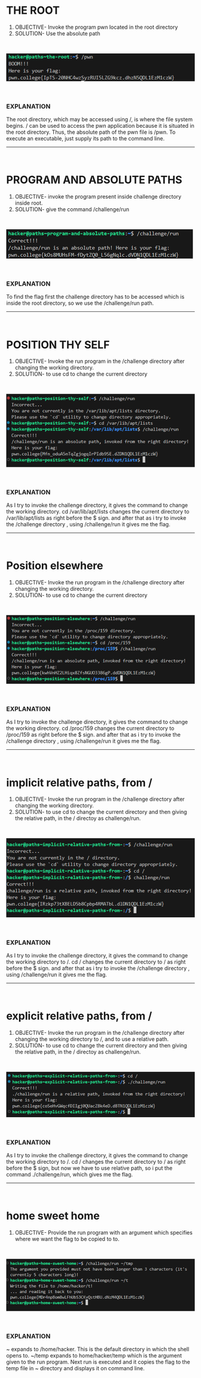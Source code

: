 # THE ROOT

1) OBJECTIVE- Invoke the program pwn located in the root directory
2) SOLUTION- Use the absolute path

&nbsp;

![command line screenshot!](snapshots\sc1.png)

&nbsp;

### EXPLANATION
The root directory, which may be accessed using /, is where the file system begins. / can be used to access the pwn application because it is situated in the root directory. Thus, the absolute path of the pwn file is /pwn. To execute an executable, just supply its path to the command line.

---
&nbsp;

# PROGRAM AND ABSOLUTE PATHS
1) OBJECTIVE- invoke the program present inside challenge directory inside root.
2) SOLUTION- give the command /challenge/run

&nbsp;

![](snapshots\sc2.png)

&nbsp;

### EXPLANATION
To find the flag first the challenge directory has to be accessed which is inside the root directory, so we use the /challenge/run path.

---
&nbsp;

# POSITION THY SELF
1) OBJECTIVE- Invoke the run program in the /challenge directory after changing the working directory.
2) SOLUTION- to use cd to change the current directory

&nbsp;

![](snapshots\sc3.png)

&nbsp;
### EXPLANATION
As I try to invoke the challenge directory, it gives the command to change the working directory. cd /var/lib/apt/lists changes the current directory to /var/lib/apt/lists as right before the $ sign. and after that as i try to invoke the /challenge directory , using /challenge/run it gives me the flag.

---
&nbsp;

# Position elsewhere
1) OBJECTIVE- Invoke the run program in the /challenge directory after changing the working directory.
2) SOLUTION- to use cd to change the current directory

&nbsp;

![](snapshots\sc4.png)

&nbsp;
### EXPLANATION
As I try to invoke the challenge directory, it gives the command to change the working directory. cd /proc/159 changes the current directory to /proc/159 as right before the $ sign. and after that as i try to invoke the /challenge directory , using /challenge/run it gives me the flag.

---
&nbsp;

# implicit relative paths, from /
1) OBJECTIVE- Invoke the run program in the /challenge directory after changing the working directory.
2) SOLUTION- to use cd to change the current directory
and then giving the relative path, in the / directoy as challenge/run.

&nbsp;

![](snapshots\sc5.png)

&nbsp;
### EXPLANATION
As I try to invoke the challenge directory, it gives the command to change the working directory to /. cd / changes the current directory to / as right before the $ sign. and after that as i try to invoke the /challenge directory , using /challenge/run it gives me the flag.

---
&nbsp;

# explicit relative paths, from /
1) OBJECTIVE- Invoke the run program in the /challenge directory after changing the working directory to /, and to use a relative path.
2) SOLUTION- to use cd to change the current directory
and then giving the relative path, in the / directoy as challenge/run.

&nbsp;

![](snapshots\sc6.png)

&nbsp;
### EXPLANATION
As I try to invoke the challenge directory, it gives the command to change the working directory to /.  cd / changes the current directory to / as right before the $ sign, but now we have to use relative path, so i put the command ./challenge/run, which gives me the flag. 


---
&nbsp;

# home sweet home
1) OBJECTIVE- Provide the run program with an argument which specifies where we want the flag to be copied to to.

&nbsp;

![](snapshots\sc8.png)

&nbsp;
### EXPLANATION
~ expands to /home/hacker. This is the default directory in which the shell opens to. ~/temp expands to home/hacker/temp which is the argument given to the run program. Next run is executed and it copies the flag to the temp file in ~ directory and displays it on command line. 